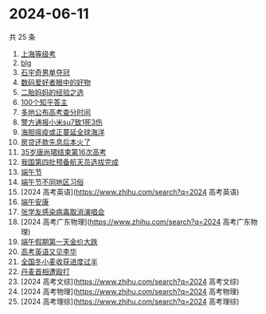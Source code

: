 # 2024-06-11

共 25 条

<!-- BEGIN -->
<!-- 最后更新时间 Tue Jun 11 2024 18:14:40 GMT+0800 (China Standard Time) -->

1. [上海等级考](https://www.zhihu.com/search?q=上海等级考)
1. [blg](https://www.zhihu.com/search?q=blg)
1. [石宇奇男单夺冠](https://www.zhihu.com/search?q=石宇奇男单夺冠)
1. [数码爱好者眼中的好物](https://www.zhihu.com/search?q=数码爱好者眼中的好物)
1. [二胎妈妈的经验之选](https://www.zhihu.com/search?q=二胎妈妈的经验之选)
1. [100个知乎答主](https://www.zhihu.com/search?q=100个知乎答主)
1. [多地公布高考查分时间](https://www.zhihu.com/search?q=多地公布高考查分时间)
1. [警方通报小米su7致1死3伤](https://www.zhihu.com/search?q=警方通报小米su7致1死3伤)
1. [海胆瘟疫或正蔓延全球海洋](https://www.zhihu.com/search?q=海胆瘟疫或正蔓延全球海洋)
1. [房贷还款先息后本火了](https://www.zhihu.com/search?q=房贷还款先息后本火了)
1. [35岁唐尚珺结束第16次高考](https://www.zhihu.com/search?q=35岁唐尚珺结束第16次高考)
1. [我国第四批预备航天员选拔完成](https://www.zhihu.com/search?q=我国第四批预备航天员选拔完成)
1. [端午节](https://www.zhihu.com/search?q=端午节)
1. [端午节不同地区习俗](https://www.zhihu.com/search?q=端午节不同地区习俗)
1. [2024 高考英语](https://www.zhihu.com/search?q=2024 高考英语)
1. [端午安康](https://www.zhihu.com/search?q=端午安康)
1. [张学友感染病毒取消演唱会](https://www.zhihu.com/search?q=张学友感染病毒取消演唱会)
1. [2024 高考广东物理](https://www.zhihu.com/search?q=2024 高考广东物理)
1. [端午假期第一天金价大跌](https://www.zhihu.com/search?q=端午假期第一天金价大跌)
1. [高考英语又见李华](https://www.zhihu.com/search?q=高考英语又见李华)
1. [全国冬小麦收获进度过半](https://www.zhihu.com/search?q=全国冬小麦收获进度过半)
1. [丹麦首相遭殴打](https://www.zhihu.com/search?q=丹麦首相遭殴打)
1. [2024 高考文综](https://www.zhihu.com/search?q=2024 高考文综)
1. [2024 高考物理](https://www.zhihu.com/search?q=2024 高考物理)
1. [2024 高考理综](https://www.zhihu.com/search?q=2024 高考理综)

<!-- END -->
